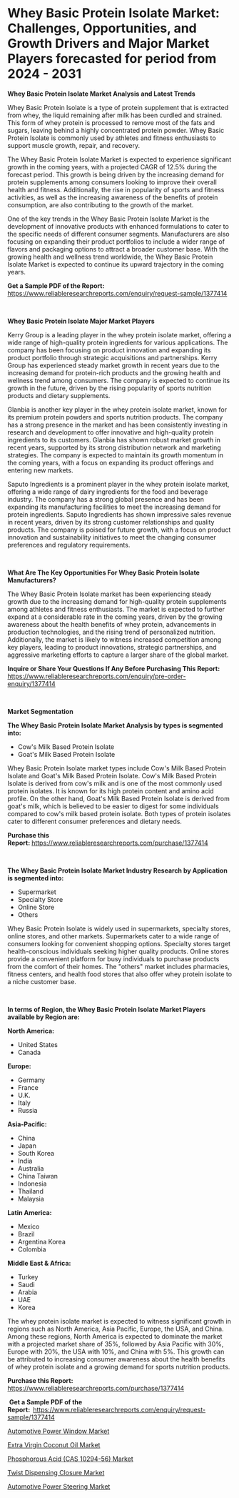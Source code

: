 <p><h1>Whey Basic Protein Isolate Market: Challenges, Opportunities, and Growth Drivers and Major Market Players forecasted for period from 2024 - 2031</h1></p><p><strong>Whey Basic Protein Isolate Market Analysis and Latest Trends</strong></p>
<p><p>Whey Basic Protein Isolate is a type of protein supplement that is extracted from whey, the liquid remaining after milk has been curdled and strained. This form of whey protein is processed to remove most of the fats and sugars, leaving behind a highly concentrated protein powder. Whey Basic Protein Isolate is commonly used by athletes and fitness enthusiasts to support muscle growth, repair, and recovery.</p><p>The Whey Basic Protein Isolate Market is expected to experience significant growth in the coming years, with a projected CAGR of 12.5% during the forecast period. This growth is being driven by the increasing demand for protein supplements among consumers looking to improve their overall health and fitness. Additionally, the rise in popularity of sports and fitness activities, as well as the increasing awareness of the benefits of protein consumption, are also contributing to the growth of the market.</p><p>One of the key trends in the Whey Basic Protein Isolate Market is the development of innovative products with enhanced formulations to cater to the specific needs of different consumer segments. Manufacturers are also focusing on expanding their product portfolios to include a wider range of flavors and packaging options to attract a broader customer base. With the growing health and wellness trend worldwide, the Whey Basic Protein Isolate Market is expected to continue its upward trajectory in the coming years.</p></p>
<p><strong>Get a Sample PDF of the Report:&nbsp;</strong> <a href="https://www.reliableresearchreports.com/enquiry/request-sample/1377414">https://www.reliableresearchreports.com/enquiry/request-sample/1377414</a></p>
<p>&nbsp;</p>
<p><strong>Whey Basic Protein Isolate Major Market Players</strong></p>
<p><p>Kerry Group is a leading player in the whey protein isolate market, offering a wide range of high-quality protein ingredients for various applications. The company has been focusing on product innovation and expanding its product portfolio through strategic acquisitions and partnerships. Kerry Group has experienced steady market growth in recent years due to the increasing demand for protein-rich products and the growing health and wellness trend among consumers. The company is expected to continue its growth in the future, driven by the rising popularity of sports nutrition products and dietary supplements.</p><p>Glanbia is another key player in the whey protein isolate market, known for its premium protein powders and sports nutrition products. The company has a strong presence in the market and has been consistently investing in research and development to offer innovative and high-quality protein ingredients to its customers. Glanbia has shown robust market growth in recent years, supported by its strong distribution network and marketing strategies. The company is expected to maintain its growth momentum in the coming years, with a focus on expanding its product offerings and entering new markets.</p><p>Saputo Ingredients is a prominent player in the whey protein isolate market, offering a wide range of dairy ingredients for the food and beverage industry. The company has a strong global presence and has been expanding its manufacturing facilities to meet the increasing demand for protein ingredients. Saputo Ingredients has shown impressive sales revenue in recent years, driven by its strong customer relationships and quality products. The company is poised for future growth, with a focus on product innovation and sustainability initiatives to meet the changing consumer preferences and regulatory requirements.</p></p>
<p>&nbsp;</p>
<p><strong>What Are The Key Opportunities For Whey Basic Protein Isolate Manufacturers?</strong></p>
<p><p>The Whey Basic Protein Isolate market has been experiencing steady growth due to the increasing demand for high-quality protein supplements among athletes and fitness enthusiasts. The market is expected to further expand at a considerable rate in the coming years, driven by the growing awareness about the health benefits of whey protein, advancements in production technologies, and the rising trend of personalized nutrition. Additionally, the market is likely to witness increased competition among key players, leading to product innovations, strategic partnerships, and aggressive marketing efforts to capture a larger share of the global market.</p></p>
<p><strong>Inquire or Share Your Questions If Any Before Purchasing This Report:</strong> <a href="https://www.reliableresearchreports.com/enquiry/pre-order-enquiry/1377414">https://www.reliableresearchreports.com/enquiry/pre-order-enquiry/1377414</a></p>
<p>&nbsp;</p>
<p><strong>Market Segmentation</strong></p>
<p><strong>The Whey Basic Protein Isolate Market Analysis by types is segmented into:</strong></p>
<p><ul><li>Cow's Milk Based Protein Isolate</li><li>Goat's Milk Based Protein Isolate</li></ul></p>
<p><p>Whey Basic Protein Isolate market types include Cow's Milk Based Protein Isolate and Goat's Milk Based Protein Isolate. Cow's Milk Based Protein Isolate is derived from cow's milk and is one of the most commonly used protein isolates. It is known for its high protein content and amino acid profile. On the other hand, Goat's Milk Based Protein Isolate is derived from goat's milk, which is believed to be easier to digest for some individuals compared to cow's milk based protein isolate. Both types of protein isolates cater to different consumer preferences and dietary needs.</p></p>
<p><strong>Purchase this Report:&nbsp;</strong><a href="https://www.reliableresearchreports.com/purchase/1377414">https://www.reliableresearchreports.com/purchase/1377414</a></p>
<p>&nbsp;</p>
<p><strong>The Whey Basic Protein Isolate Market Industry Research by Application is segmented into:</strong></p>
<p><ul><li>Supermarket</li><li>Specialty Store</li><li>Online Store</li><li>Others</li></ul></p>
<p><p>Whey Basic Protein Isolate is widely used in supermarkets, specialty stores, online stores, and other markets. Supermarkets cater to a wide range of consumers looking for convenient shopping options. Specialty stores target health-conscious individuals seeking higher quality products. Online stores provide a convenient platform for busy individuals to purchase products from the comfort of their homes. The "others" market includes pharmacies, fitness centers, and health food stores that also offer whey protein isolate to a niche customer base.</p></p>
<p>&nbsp;</p>
<p><strong>In terms of Region, the Whey Basic Protein Isolate Market Players available by Region are:</strong></p>
<p>
    <p> <strong> North America: </strong>
        <ul>
            <li>United States</li>
            <li>Canada</li>
        </ul>
        </p> 
    <p> <strong> Europe: </strong>
        <ul>
            <li>Germany</li>
            <li>France</li>
            <li>U.K.</li>
            <li>Italy</li>
            <li>Russia</li>
        </ul>
        </p> 
    <p> <strong> Asia-Pacific: </strong>
        <ul>
            <li>China</li>
            <li>Japan</li>
            <li>South Korea</li>
            <li>India</li>
            <li>Australia</li>
            <li>China Taiwan</li>
            <li>Indonesia</li>
            <li>Thailand</li>
            <li>Malaysia</li>
        </ul>
        </p> 
    <p> <strong> Latin America: </strong>
        <ul>
            <li>Mexico</li>
            <li>Brazil</li>
            <li>Argentina Korea</li>
            <li>Colombia</li>
        </ul>
        </p> 
    <p> <strong> Middle East & Africa: </strong>
        <ul>
            <li>Turkey</li>
            <li>Saudi</li>
            <li>Arabia</li>
            <li>UAE</li>
            <li>Korea</li>
        </ul>
    </p>
    </p>
<p><p>The whey protein isolate market is expected to witness significant growth in regions such as North America, Asia Pacific, Europe, the USA, and China. Among these regions, North America is expected to dominate the market with a projected market share of 35%, followed by Asia Pacific with 30%, Europe with 20%, the USA with 10%, and China with 5%. This growth can be attributed to increasing consumer awareness about the health benefits of whey protein isolate and a growing demand for sports nutrition products.</p></p>
<p><strong>Purchase this Report: </strong><a href="https://www.reliableresearchreports.com/purchase/1377414">https://www.reliableresearchreports.com/purchase/1377414</a></p>
<p>&nbsp;<strong>Get a Sample PDF of the Report:&nbsp;&nbsp;</strong><a href="https://www.reliableresearchreports.com/enquiry/request-sample/1377414">https://www.reliableresearchreports.com/enquiry/request-sample/1377414</a></p>
<p><strong></strong></p>
<p><p><a href="https://view.publitas.com/reportprime-1/automotive-power-window-market-centers-on-aspects-such-as-market-growth-market-share-market-opportunity-and-projected-forecasts-spanning-from-2024-to-2031/">Automotive Power Window Market</a></p><p><a href="https://iodized-pantydraco-05c.notion.site/Extra-Virgin-Coconut-Oil-Market-Size-Share-Trends-Analysis-Report-By-Application-Regional-Outloo-f8bd4f95e53d45de9e68a41d26793f0c">Extra Virgin Coconut Oil Market</a></p><p><a href="https://military-diascia-e68.notion.site/Global-Phosphorous-Acid-CAS-10294-56-Market-Size-and-Market-Trends-Insights-and-Projections-from--3b1657d3a09340f3bad4c39d241b7f9f">Phosphorous Acid (CAS 10294-56) Market</a></p><p><a href="https://github.com/lbird53714/Market-Research-Report-List-3/blob/main/twist-dispensing-closure-market.md">Twist Dispensing Closure Market</a></p><p><a href="https://view.publitas.com/reportprime-1/automotive-power-steering-market-growth-market-trends-covid-19-impact-and-forecasts-for-period-from-2024-2031/">Automotive Power Steering Market</a></p></p>